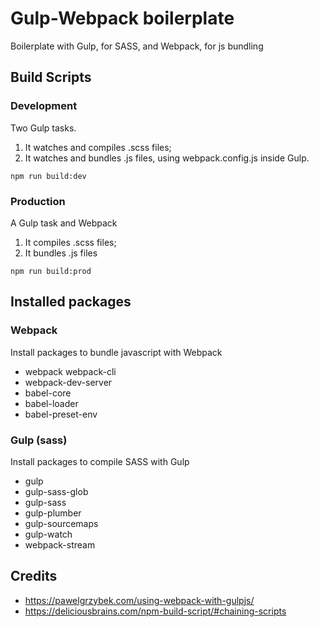 # Gulp-Webpack boilerplate

Boilerplate with Gulp, for SASS, and Webpack, for js bundling

## Build Scripts

### Development
Two Gulp tasks.
1. It watches and compiles .scss files;
2. It watches and bundles .js files, using webpack.config.js inside Gulp.
```
npm run build:dev
```

### Production
A Gulp task and Webpack
1. It compiles .scss files;
2. It bundles .js files
```
npm run build:prod
```

## Installed packages

### Webpack
Install packages to bundle javascript with Webpack

* webpack webpack-cli
* webpack-dev-server
* babel-core
* babel-loader
* babel-preset-env


### Gulp (sass)
Install packages to compile SASS with Gulp

* gulp
* gulp-sass-glob
* gulp-sass
* gulp-plumber
* gulp-sourcemaps
* gulp-watch
* webpack-stream



## Credits
* https://pawelgrzybek.com/using-webpack-with-gulpjs/
* https://deliciousbrains.com/npm-build-script/#chaining-scripts
